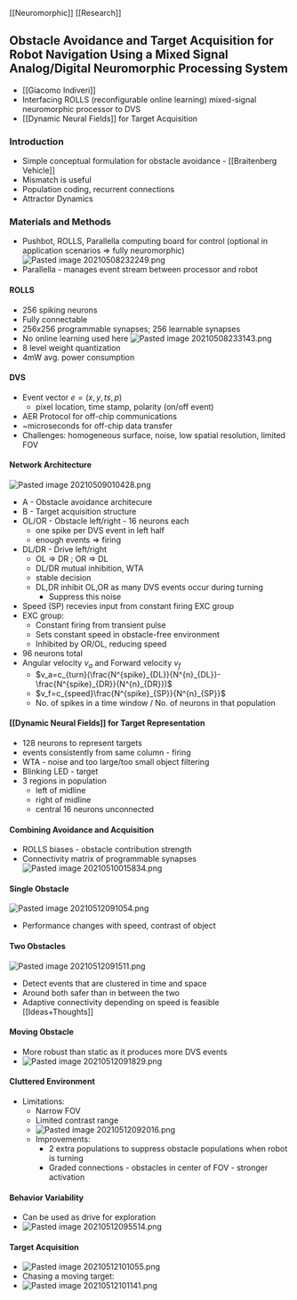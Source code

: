 [[Neuromorphic]] [[Research]] 
## Obstacle Avoidance and Target Acquisition for Robot Navigation Using a Mixed Signal Analog/Digital Neuromorphic Processing System

- [[Giacomo Indiveri]] 
- Interfacing ROLLS (reconfigurable online learning) mixed-signal neuromorphic processor to DVS
- [[Dynamic Neural Fields]] for Target Acquisition

### Introduction
- Simple conceptual formulation for obstacle avoidance - [[Braitenberg Vehicle]]
- Mismatch is useful
- Population coding, recurrent connections
- Attractor Dynamics

### Materials and Methods
- Pushbot, ROLLS, Parallella computing board for control (optional in application scenarios => fully neuromorphic)
![Pasted image 20210508232249.png](Pasted%20image%2020210508232249.png)
- Parallella - manages event stream between processor and robot

#### ROLLS
- 256 spiking neurons
- Fully connectable
- 256x256 programmable synapses; 256 learnable synapses
- No online learning used here
![Pasted image 20210508233143.png](Pasted%20image%2020210508233143.png)
- 8 level weight quantization
- 4mW avg. power consumption

#### DVS
- Event vector $e=(x,y,ts,p)$
	- pixel location, time stamp, polarity (on/off event)
- AER Protocol for off-chip communications
- ~microseconds for off-chip data transfer
- Challenges: homogeneous surface, noise, low spatial resolution, limited FOV

#### Network Architecture
![Pasted image 20210509010428.png](Pasted%20image%2020210509010428.png)
- A - Obstacle avoidance architecure
- B - Target acquisition structure
- OL/OR - Obstacle left/right - 16 neurons each
	- one spike per DVS event in left half
	- enough events => firing
- DL/DR - Drive left/right
	- OL => DR ; OR => DL
	- DL/DR mutual inhibition, WTA
	- stable decision
	- DL,DR inhibit OL,OR as many DVS events occur during turning
		- Suppress this noise
- Speed (SP) recevies input from constant firing EXC group
- EXC group: 
	- Constant firing from transient pulse
	- Sets constant speed in obstacle-free environment
	- Inhibited by OR/OL, reducing speed
- 96 neurons total
- Angular velocity $v_a$ and Forward velocity $v_f$
	- $v_a=c_{turn}(\frac{N^{spike}_{DL}}{N^{n}_{DL}}-\frac{N^{spike}_{DR}}{N^{n}_{DR}})$
	- $v_f=c_{speed}\frac{N^{spike}_{SP}}{N^{n}_{SP}}$
	- No. of spikes in a time window / No. of neurons in that population

#### [[Dynamic Neural Fields]] for Target Representation
- 128 neurons to represent targets
- events consistently from same column - firing
- WTA - noise and too large/too small object filtering
- Blinking LED - target
- 3 regions in population
	- left of midline
	- right of midline
	- central 16 neurons unconnected

#### Combining Avoidance and Acquisition
- ROLLS biases - obstacle contribution strength
- Connectivity matrix of programmable synapses
![Pasted image 20210510015834.png](Pasted%20image%2020210510015834.png)

#### Single Obstacle
![Pasted image 20210512091054.png](Pasted%20image%2020210512091054.png)
- Performance changes with speed, contrast of object

#### Two Obstacles
![Pasted image 20210512091511.png](Pasted%20image%2020210512091511.png)
- Detect events that are clustered in time and space
- Around both safer than in between the two
- Adaptive connectivity depending on speed is feasible [[Ideas+Thoughts]]

#### Moving Obstacle
- More robust than static as it produces more DVS events
- ![Pasted image 20210512091829.png](Pasted%20image%2020210512091829.png)

#### Cluttered Environment
- Limitations:
	- Narrow FOV
	- Limited contrast range
	- ![Pasted image 20210512092016.png](Pasted%20image%2020210512092016.png)
	- Improvements:
		- 2 extra populations to suppress obstacle populations when robot is turning
		- Graded connections - obstacles in center of FOV - stronger activation

#### Behavior Variability
- Can be used as drive for exploration
- ![Pasted image 20210512095514.png](Pasted%20image%2020210512095514.png)

#### Target Acquisition
- ![Pasted image 20210512101055.png](Pasted%20image%2020210512101055.png)
- Chasing a moving target:
- ![Pasted image 20210512101141.png](Pasted%20image%2020210512101141.png)


